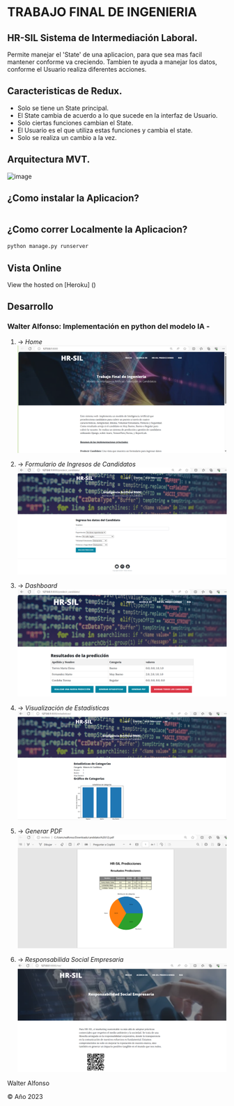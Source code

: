 # TRABAJO FINAL DE INGENIERIA

## HR-SIL Sistema de Intermediación Laboral.

Permite manejar el 'State' de una aplicacion, para que sea mas facil mantener conforme va creciendo.
Tambien te ayuda a manejar los datos, conforme el Usuario realiza diferentes acciones.

## Caracteristicas de Redux.

- Solo se tiene un State principal.
- El State cambia de acuerdo a lo que sucede en la interfaz de Usuario.
- Solo ciertas funciones cambian el State.
- El Usuario es el que utiliza estas funciones y cambia el state.
- Solo se realiza un cambio a la vez.

## Arquitectura MVT.

![image](https://github.com/walfonso/TFI/assets/8229684/2b4e784b-4387-4b62-86a4-8d0953961b06)


## ¿Como instalar la Aplicacion?

```sh


```

## ¿Como correr Localmente la Aplicacion?

```sh
python manage.py runserver
```

## Vista Online

View the hosted on [Heroku] ()

## Desarrollo

### Walter Alfonso: Implementación en python del modelo IA -


1. -> _Home_
   ![Home](https://raw.githubusercontent.com/walfonso/TFI/master/selecpers/assets/home.png)

2. -> _Formulario de Ingresos de Candidatos_
   ![Formulario](https://raw.githubusercontent.com/walfonso/TFI/master/selecpers/assets/predic.png)

3. -> _Dashboard_
   ![Dashboard](https://raw.githubusercontent.com/walfonso/TFI/master/selecpers/assets/dashboard.png)

4. -> _Visualización de Estadísticas_
   ![Estadísticas](https://raw.githubusercontent.com/walfonso/TFI/master/selecpers/assets/estadisticas.png)

5. -> _Generar PDF_
   ![Generar PDF](https://raw.githubusercontent.com/walfonso/TFI/master/selecpers/assets/genpdf.png)

2. -> _Responsabilida Social Empresaria_
   ![RSE](https://raw.githubusercontent.com/walfonso/TFI/master/selecpers/assets/rse.png)

Walter Alfonso

© Año 2023
